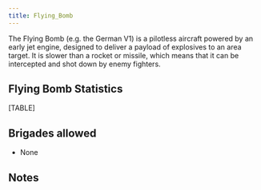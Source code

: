 ```yaml
---
title: Flying_Bomb
---
```

The Flying Bomb (e.g. the German V1) is a pilotless aircraft powered by
an early jet engine, designed to deliver a payload of explosives to an
area target. It is slower than a rocket or missile, which means that it
can be intercepted and shot down by enemy fighters.

##  Flying Bomb Statistics 

[TABLE]

##  Brigades allowed 

-   None

##  Notes 
